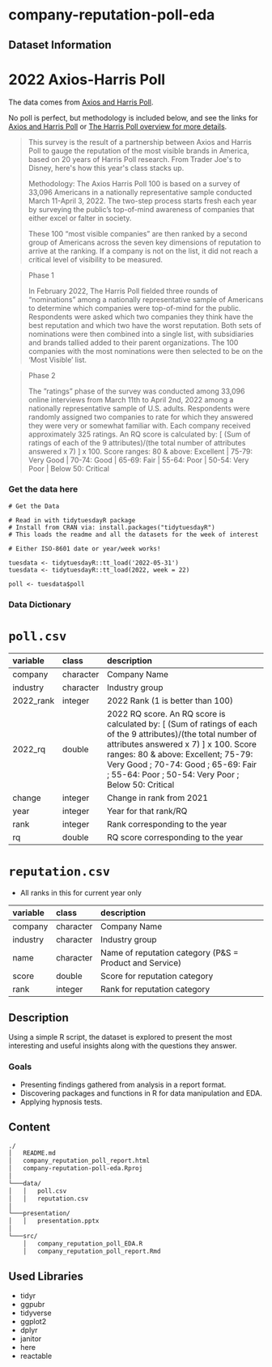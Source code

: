 # company-reputation-poll-eda

## Dataset Information
# 2022 Axios-Harris Poll

The data comes from [Axios and Harris Poll](https://www.axios.com/2022/05/24/2022-axios-harris-poll-100-rankings). 

No poll is perfect, but methodology is included below, and see the links for [Axios and Harris Poll](https://www.axios.com/2022/05/24/2022-axios-harris-poll-100-rankings) or [The Harris Poll overview for more details](https://theharrispoll.com/partners/media/axios-harrispoll-100/).

> This survey is the result of a partnership between Axios and Harris Poll to gauge the reputation of the most visible brands in America, based on 20 years of Harris Poll research. From Trader Joe's to Disney, here's how this year's class stacks up.
> 
> Methodology: The Axios Harris Poll 100 is based on a survey of 33,096 Americans in a nationally representative sample conducted March 11-April 3, 2022. The two-step process starts fresh each year by surveying the public’s top-of-mind awareness of companies that either excel or falter in society.
> 
> These 100 “most visible companies” are then ranked by a second group of Americans across the seven key dimensions of reputation to arrive at the ranking. If a company is not on the list, it did not reach a critical level of visibility to be measured.

> Phase 1
> 
> In February 2022, The Harris Poll fielded three rounds of “nominations” among a nationally representative sample of Americans to determine which companies were top-of-mind for the public. Respondents were asked which two companies they think have the best reputation and which two have the worst reputation. Both sets of nominations were then combined into a single list, with subsidiaries and brands tallied added to their parent organizations. The 100 companies with the most nominations were then selected to be on the ‘Most Visible’ list.

> Phase 2
>
> The ”ratings” phase of the survey was conducted among 33,096 online interviews from March 11th to April 2nd, 2022 among a nationally representative sample of U.S. adults.
Respondents were randomly assigned two companies to rate for which they answered they were very or somewhat familiar with.
Each company received approximately 325 ratings.
An RQ score is calculated by:  [ (Sum of ratings of each of the 9 attributes)/(the total number of attributes answered x 7) ]  x 100. Score ranges: 80 & above: Excellent | 75-79: Very Good | 70-74: Good | 65-69: Fair | 55-64: Poor | 50-54: Very Poor | Below 50: Critical

### Get the data here

```{r}
# Get the Data

# Read in with tidytuesdayR package 
# Install from CRAN via: install.packages("tidytuesdayR")
# This loads the readme and all the datasets for the week of interest

# Either ISO-8601 date or year/week works!

tuesdata <- tidytuesdayR::tt_load('2022-05-31')
tuesdata <- tidytuesdayR::tt_load(2022, week = 22)

poll <- tuesdata$poll
```


### Data Dictionary

# `poll.csv`

|variable  |class     |description |
|:---------|:---------|:-----------|
|company   |character | Company Name |
|industry  |character | Industry group |
|2022_rank |integer   | 2022 Rank (1 is better than 100) |
|2022_rq   |double    | 2022 RQ score. An RQ score is calculated by:  [ (Sum of ratings of each of the 9 attributes)/(the total number of attributes answered x 7) ]  x 100. Score ranges: 80 & above: Excellent; 75-79: Very Good ; 70-74: Good ; 65-69: Fair ; 55-64: Poor ; 50-54: Very Poor ; Below 50: Critical |
|change    |integer   | Change in rank from 2021         |
|year      |integer   | Year for that rank/RQ |
|rank      |integer   | Rank corresponding to the year|
|rq        |double    | RQ score corresponding to the year |

# `reputation.csv`
- All ranks in this for current year only

|variable  |class     |description |
|:---------|:---------|:-----------|
|company   |character | Company Name |
|industry  |character | Industry group |
|name      |character | Name of reputation category (P&S = Product and Service) |
|score     |double    | Score for reputation category |
|rank      |integer   | Rank for reputation category |


## Description

Using a simple R script, the dataset is explored to present the most interesting and useful insights along with the questions they answer.
### Goals
- Presenting findings gathered from analysis in a report format.
- Discovering packages and functions in R for data manipulation and EDA.
- Applying hypnosis tests.

## Content 

```bash
./
│   README.md
│   company_reputation_poll_report.html    
│   company-reputation-poll-eda.Rproj
│   
└───data/
│   │   poll.csv
│   │   reputation.csv
│   
└───presentation/
│   │   presentation.pptx
│   
└───src/
    │   company_reputation_poll_EDA.R
    │   company_reputation_poll_report.Rmd
```

## Used Libraries
- tidyr
- ggpubr
- tidyverse
- ggplot2
- dplyr
- janitor
- here
- reactable
